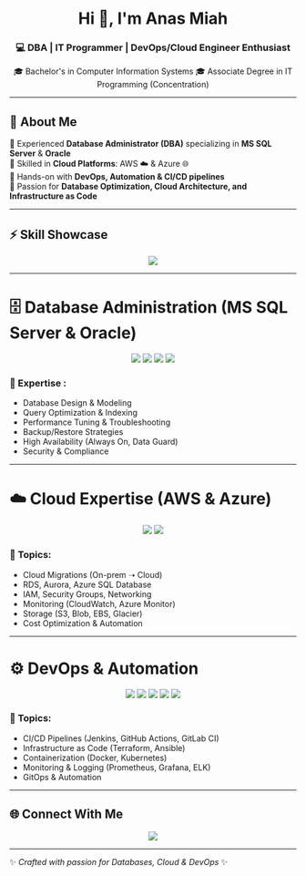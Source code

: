 <!-- Fancy GitHub Profile README -->

<h1 align="center">Hi 👋, I'm Anas Miah </h1>
<h3 align="center">💻 DBA | IT Programmer | DevOps/Cloud Engineer Enthusiast </h3>

<p align="center">
  🎓 Bachelor's in Computer Information Systems  
  🎓 Associate Degree in IT Programming (Concentration)  
</p>

---

## 🌟 About Me
🔹 Experienced **Database Administrator (DBA)** specializing in **MS SQL Server** & **Oracle**  
🔹 Skilled in **Cloud Platforms**: AWS ☁️ & Azure 🌐  
🔹 Hands-on with **DevOps, Automation & CI/CD pipelines**  
🔹 Passion for **Database Optimization, Cloud Architecture, and Infrastructure as Code**

---

## ⚡ Skill Showcase

<p align="center">
  <img src="https://readme-typing-svg.herokuapp.com?size=22&duration=4000&color=00C7B7&center=true&vCenter=true&width=600&lines=MS+SQL+Server+%7C+Oracle+DBA;AWS+%7C+Azure+Cloud;DevOps+CI%2FCD+%7C+Terraform+%7C+Ansible;IT+Programmer+%7C+Database+Optimizer" />
</p>

---

# 🗄️ Database Administration (MS SQL Server & Oracle)
<p align="center">
  <img src="https://img.shields.io/badge/MS%20SQL%20Server-CC2927?style=for-the-badge&logo=microsoftsqlserver&logoColor=white" />
  <img src="https://img.shields.io/badge/Oracle-F80000?style=for-the-badge&logo=oracle&logoColor=white" />
  <img src="https://img.shields.io/badge/PL%2FSQL-blue?style=for-the-badge" />
  <img src="https://img.shields.io/badge/T-SQL-green?style=for-the-badge" />
</p>

### 🔑 Expertise :
- Database Design & Modeling  
- Query Optimization & Indexing  
- Performance Tuning & Troubleshooting  
- Backup/Restore Strategies  
- High Availability (Always On, Data Guard)  
- Security & Compliance  

---

# ☁️ Cloud Expertise (AWS & Azure)
<p align="center">
  <img src="https://img.shields.io/badge/AWS-232F3E?style=for-the-badge&logo=amazonaws&logoColor=FF9900" />
  <img src="https://img.shields.io/badge/Azure-0089D6?style=for-the-badge&logo=microsoftazure&logoColor=white" />
</p>

### 🔑 Topics:
- Cloud Migrations (On-prem ➝ Cloud)  
- RDS, Aurora, Azure SQL Database  
- IAM, Security Groups, Networking  
- Monitoring (CloudWatch, Azure Monitor)  
- Storage (S3, Blob, EBS, Glacier)  
- Cost Optimization & Automation  

---

# ⚙️ DevOps & Automation
<p align="center">
  <img src="https://img.shields.io/badge/Jenkins-D24939?style=for-the-badge&logo=jenkins&logoColor=white" />
  <img src="https://img.shields.io/badge/Terraform-844FBA?style=for-the-badge&logo=terraform&logoColor=white" />
  <img src="https://img.shields.io/badge/Ansible-000000?style=for-the-badge&logo=ansible&logoColor=white" />
  <img src="https://img.shields.io/badge/Docker-2496ED?style=for-the-badge&logo=docker&logoColor=white" />
  <img src="https://img.shields.io/badge/Kubernetes-326CE5?style=for-the-badge&logo=kubernetes&logoColor=white" />
</p>

### 🔑 Topics:
- CI/CD Pipelines (Jenkins, GitHub Actions, GitLab CI)  
- Infrastructure as Code (Terraform, Ansible)  
- Containerization (Docker, Kubernetes)  
- Monitoring & Logging (Prometheus, Grafana, ELK)  
- GitOps & Automation  

---

## 🌐 Connect With Me
<p align="center">
  <a href="mailto:mdmiah5010@gmail.com"><img src="https://img.shields.io/badge/Email-D14836?style=for-the-badge&logo=gmail&logoColor=white" /></a>
</p>

---
✨ *Crafted with passion for Databases, Cloud & DevOps* ✨
